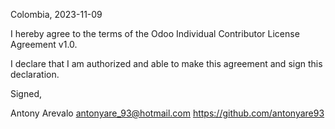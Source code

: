 Colombia, 2023-11-09

I hereby agree to the terms of the Odoo Individual Contributor License
Agreement v1.0.

I declare that I am authorized and able to make this agreement and sign this
declaration.

Signed,

Antony Arevalo antonyare_93@hotmail.com https://github.com/antonyare93
